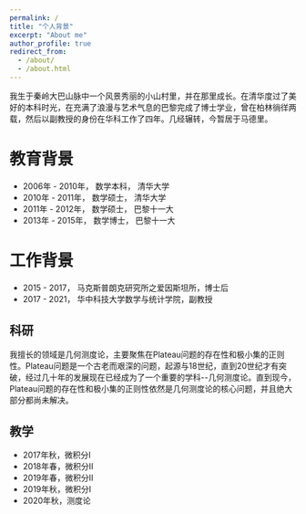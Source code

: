 ```yaml
---
permalink: /
title: "个人背景"
excerpt: "About me"
author_profile: true
redirect_from: 
  - /about/
  - /about.html
---
```


我生于秦岭大巴山脉中一个风景秀丽的小山村里，并在那里成长。在清华度过了美好的本科时光，在充满了浪漫与艺术气息的巴黎完成了博士学业，曾在柏林徜徉两载，然后以副教授的身份在华科工作了四年。几经辗转，今暂居于马德里。

教育背景
======
- 2006年 - 2010年， 数学本科， 清华大学
- 2010年 - 2011年， 数学硕士， 清华大学
- 2011年 - 2012年， 数学硕士， 巴黎十一大
- 2013年 - 2015年， 数学博士， 巴黎十一大

工作背景
======
- 2015 - 2017， 马克斯普朗克研究所之爱因斯坦所，博士后
- 2017 - 2021， 华中科技大学数学与统计学院，副教授

科研
------
我擅长的领域是几何测度论，主要聚焦在Plateau问题的存在性和极小集的正则性。Plateau问题是一个古老而艰深的问题，起源与18世纪，直到20世纪才有突破，经过几十年的发展现在已经成为了一个重要的学科--几何测度论。直到现今，Plateau问题的存在性和极小集的正则性依然是几何测度论的核心问题，并且绝大部分都尚未解决。

教学
------
- 2017年秋，微积分Ⅰ
- 2018年春，微积分Ⅱ
- 2019年春，微积分Ⅱ
- 2019年秋，微积分Ⅰ
- 2020年秋，测度论



